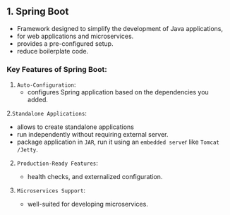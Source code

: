 ## 1. Spring Boot
 
- Framework designed to simplify the development of Java applications, 
- for web applications and microservices. 
- provides a pre-configured setup.
- reduce boilerplate code.

### Key Features of Spring Boot:
1. `Auto-Configuration`:
   - configures Spring application based on the dependencies you added.
   
2.`Standalone Applications`:
   - allows to create standalone applications 
   - run independently without requiring external  server.
   - package application in `JAR`, run it using an `embedded serve`r like `Tomcat /Jetty`.

2. `Production-Ready Features`:
   - health checks, and externalized configuration.
   
3. `Microservices Support`:
    - well-suited for developing microservices.